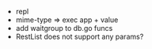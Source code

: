 - repl
- mime-type => exec app + value
- add waitgroup to db.go funcs
- RestList does not support any params?